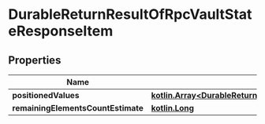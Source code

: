 # DurableReturnResultOfRpcVaultStateResponseItem

## Properties
Name | Type | Description | Notes
------------ | ------------- | ------------- | -------------
**positionedValues** | [**kotlin.Array&lt;DurableReturnResultOfRpcVaultStateResponseItemPositionedValues&gt;**](DurableReturnResultOfRpcVaultStateResponseItemPositionedValues.md) |  | 
**remainingElementsCountEstimate** | [**kotlin.Long**](.md) |  |  [optional]
